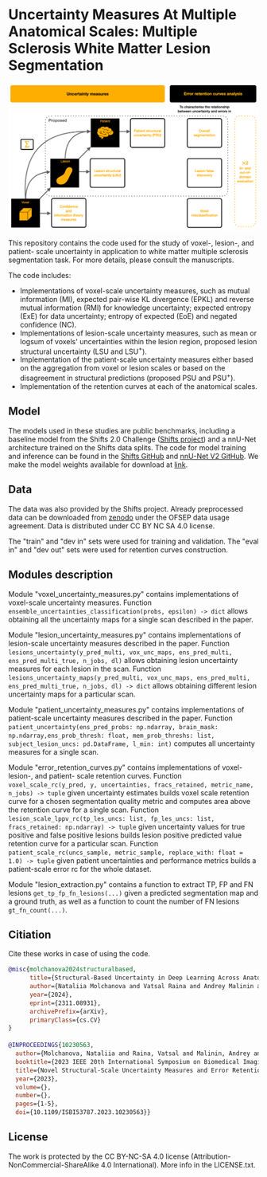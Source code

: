 # Uncertainty Measures At Multiple Anatomical Scales: Multiple Sclerosis White Matter Lesion Segmentation

![Graphical abstract](graphical_abstract.png)

This repository contains the code used for the study of voxel-, lesion-, and patient- scale uncertainty in application to white matter multiple sclerosis segmentation task. For more details, please consult the manuscripts.

The code includes:
* Implementations of voxel-scale uncertainty measures, such as mutual information (MI), expected pair-wise KL divergence (EPKL) and reverse mutual information (RMI) for knowledge uncertainty; expected entropy (ExE) for data uncertainty; entropy of expected (EoE) and negated confidence (NC).
* Implementations of lesion-scale uncertainty measures, such as mean or logsum of voxels' uncertainties within the lesion region, proposed lesion structural uncertainty (LSU and LSU$^{+}$).
* Implementation of the patient-scale uncertainty measures either based on the aggregation from voxel or lesion scales or based on the disagreement in structural predictions (proposed PSU and PSU$^+$).
* Implementation of the retention curves at each of the anatomical scales.

Model
----

The models used in these studies are public benchmarks, including a baseline model from the Shifts 2.0 Challenge ([Shifts project](https://shifts.ai/)) and a nnU-Net architecture trained on the Shifts data splits. The code for model training and inference can be found in the [Shifts GitHub](https://github.com/Shifts-Project/shifts/tree/main/mswml) and [nnU-Net V2 GitHub](https://github.com/MIC-DKFZ/nnUNet). 
We make the model weights available for download at [link](https://drive.google.com/drive/folders/152EyvUIfBLv7RIlW55_kZ4DaA0wM7Pk2?usp=drive_link).

Data
----

The data was also provided by the Shifts project. Already preprocessed data can be downloaded from [zenodo](https://zenodo.org/record/7051658) under the OFSEP data usage agreement. Data is distributed under CC BY NC SA 4.0 license.

The "train" and "dev in" sets were used for training and validation. The "eval in" and "dev out" sets were used for retention curves construction.

Modules description
----

Module "voxel_uncertainty_measures.py" contains implementations of voxel-scale uncertainty measures. Function
`ensemble_uncertainties_classification(probs, epsilon) -> dict` allows obtaining 
all the uncertainty maps for a single scan described in the paper.

Module "lesion_uncertainty_measures.py" contains implementations of lesion-scale uncertainty measures described in the paper. Function 
`lesions_uncertainty(y_pred_multi, vox_unc_maps, ens_pred_multi, ens_pred_multi_true, n_jobs, dl)` allows obtaining
lesion uncertainty measures for each lesion in the scan. Function `lesions_uncertainty_maps(y_pred_multi, vox_unc_maps, ens_pred_multi, ens_pred_multi_true, n_jobs, dl) -> dict` allows obtaining
different lesion uncertainty maps for a particular scan.

Module "patient_uncertainty_measures.py" contains implementations of patient-scale uncertainty measures described in the paper. Function 
`patient_uncertainty(ens_pred_probs: np.ndarray, brain_mask: np.ndarray,ens_prob_thresh: float, mem_prob_threshs: list, subject_lesion_uncs: pd.DataFrame, l_min: int)` computes all uncertainty measures for a single scan.

Module "error_retention_curves.py" contains implementations of voxel- lesion-, and patient- scale retention curves.
Function `voxel_scale_rc(y_pred, y, uncertainties, fracs_retained, metric_name, n_jobs) -> tuple` given uncertainty estimates builds voxel scale retention curve for a chosen segmentation quality metric and computes area above the retention curve for a single scan.
Function `lesion_scale_lppv_rc(tp_les_uncs: list, fp_les_uncs: list, fracs_retained: np.ndarray) -> tuple` given uncertainty values for true positive and false positive lesions builds lesion positive predicted value retention curve for a particular scan.
Function `patient_scale_rc(uncs_sample, metric_sample, replace_with: float = 1.0) -> tuple` given patient uncertainties and performance metrics builds a patient-scale error rc for the whole dataset.

Module "lesion_extraction.py" contains a function to extract TP, FP and FN lesions `get_tp_fp_fn_lesions(...)` given a predicted segmentation map and a ground truth, 
as well as a function to count the number of FN lesions `gt_fn_count(...)`.

Citiation
----

Cite these works in case of using the code.

```bibtex
@misc{molchanova2024structuralbased,
      title={Structural-Based Uncertainty in Deep Learning Across Anatomical Scales: Analysis in White Matter Lesion Segmentation}, 
      author={Nataliia Molchanova and Vatsal Raina and Andrey Malinin and Francesco La Rosa and Adrien Depeursinge and Mark Gales and Cristina Granziera and Henning Muller and Mara Graziani and Meritxell Bach Cuadra},
      year={2024},
      eprint={2311.08931},
      archivePrefix={arXiv},
      primaryClass={cs.CV}
}

@INPROCEEDINGS{10230563,
  author={Molchanova, Nataliia and Raina, Vatsal and Malinin, Andrey and La Rosa, Francesco and Muller, Henning and Gales, Mark and Granziera, Cristina and Graziani, Mara and Cuadra, Meritxell Bach},
  booktitle={2023 IEEE 20th International Symposium on Biomedical Imaging (ISBI)}, 
  title={Novel Structural-Scale Uncertainty Measures and Error Retention Curves: Application to Multiple Sclerosis}, 
  year={2023},
  volume={},
  number={},
  pages={1-5},
  doi={10.1109/ISBI53787.2023.10230563}}
```

License
----

The work is protected by the CC BY-NC-SA 4.0 license (Attribution-NonCommercial-ShareAlike 4.0 International). More info in the LICENSE.txt.
